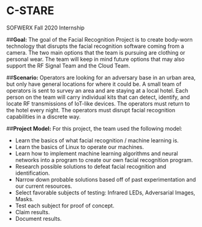 # C-STARE
SOFWERX Fall 2020 Internship

##**Goal:** 
The goal of the Facial Recognition Project is to create body-worn technology that disrupts the facial recognition software coming from a camera. The two main options that the team is pursuing are clothing or personal wear. The team will keep in mind future options that may also support the RF Signal Team and the Cloud Team.

##**Scenario:**
Operators are looking for an adversary base in an urban area, but only have general locations for where it could be.
A small team of operators is sent to survey an area and are staying at a local hotel.
Each person on the team will carry individual kits that can detect, identify, and locate RF transmissions of IoT-like devices.
The operators must return to the hotel every night.
The operators must disrupt facial recognition capabilities in a discrete way.

##**Project Model:**
For this project, the team used the following model:
- Learn the basics of what facial recognition / machine learning is.
- Learn the basics of Linux to operate our machines.
- Learn how to implement machine learning algorithms and neural networks into a program to create our own facial recognition program.
- Research possible solutions to defeat facial recognition and identification.
- Narrow down probable solutions based off of past experimentation and our current resources.
- Select favorable subjects of testing: Infrared LEDs, Adversarial Images, Masks.
- Test each subject for proof of concept.
- Claim results.
- Document results.
